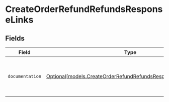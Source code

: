# CreateOrderRefundRefundsResponseLinks


## Fields

| Field                                                                                                                        | Type                                                                                                                         | Required                                                                                                                     | Description                                                                                                                  |
| ---------------------------------------------------------------------------------------------------------------------------- | ---------------------------------------------------------------------------------------------------------------------------- | ---------------------------------------------------------------------------------------------------------------------------- | ---------------------------------------------------------------------------------------------------------------------------- |
| `documentation`                                                                                                              | [Optional[models.CreateOrderRefundRefundsResponseDocumentation]](../models/createorderrefundrefundsresponsedocumentation.md) | :heavy_minus_sign:                                                                                                           | The URL to the generic Mollie API error handling guide.                                                                      |